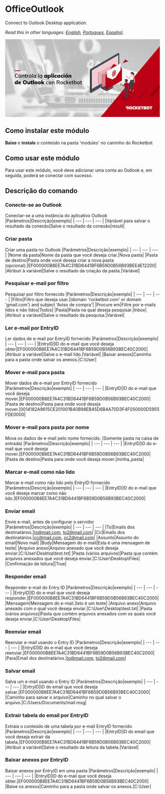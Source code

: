 # OfficeOutlook
  
Connect to Outlook Desktop application.  

*Read this in other languages: [English](Manual_OfficeOutlook.md), [Portugues](Manual_OfficeOutlook.pr.md), [Español](Manual_OfficeOutlook.es.md).*
  
![banner](/docs/imgs/Banner_OfficeOutlook.png)
## Como instalar este módulo
  
__Baixe__ e __instale__ o conteúdo na pasta 'modules' no caminho do Rocketbot  




## Como usar este módulo
Para usar este módulo, você deve adicionar uma conta ao Outlook e, em seguida, poderá se conectar com sucesso.


## Descrição do comando

### Conecte-se ao Outlook
  
Conectar-se a uma instância do aplicativo Outlook
|Parâmetros|Descrição|exemplo|
| --- | --- | --- |
|Variável para salvar o resultado da conexão|Salve o resultado da conexão|result|

### Criar pasta
  
Criar uma pasta no Outlook
|Parâmetros|Descrição|exemplo|
| --- | --- | --- |
|Nome da pasta|Nome da pasta que você deseja criar.|Nova pasta|
|Pasta de destino|Pasta onde você deseja criar a nova pasta (opcional).|EF000000B8EE7A4C31BD6441BF6B59D0B56B93BEE4E12200|
|Atribuir à variável|Salve o resultado da criação da pasta.|Variável|

### Pesquisar e-mail por filtro
  
Pesquisar por filtro fornecido
|Parâmetros|Descrição|exemplo|
| --- | --- | --- |
|Filtro|Filtro que deseja usar.|(domain 'rocketbot.com' or domain 'gmail.com') and subject 'Aviso de compra'|
|Procure em|Filtre por e-mails lidos e não lidos|Todos|
|Pasta|Pasta na qual deseja pesquisar.|Inbox|
|Atribuir a variável|Salve o resultado da pesquisa.|Variável|

### Ler e-mail por EntryID
  
Ler dados de e-mail por EntryID fornecido
|Parâmetros|Descrição|exemplo|
| --- | --- | --- |
|EntryID|ID do e-mail que você deseja obter|EF000000B8EE7A4C31BD6441BF6B59D0B56B93BEC40C2000|
|Atribuir a variável|Salve o e-mail lido.|Variável|
|Baixar anexos|Caminho para a pasta onde salvar os anexos.|C:\User\|

### Mover e-mail para pasta
  
Mover dados de e-mail por EntryID fornecido
|Parâmetros|Descrição|exemplo|
| --- | --- | --- |
|EntryID|ID do e-mail que você deseja mover.|EF000000B8EE7A4C31BD6441BF6B59D0B56B93BEC40C2000|
|Pasta de destino|Pasta para onde você deseja mover.|0014182A9615CE201001B40B98EB45D6B4A70D3F4F050000D5955FDE0000|

### Mover e-mail para pasta por nome
  
Mova os dados de e-mail pelo nome fornecido. (Somente pasta na caixa de entrada)
|Parâmetros|Descrição|exemplo|
| --- | --- | --- |
|EntryID|ID do e-mail que você deseja mover.|EF000000B8EE7A4C31BD6441BF6B59D0B56B93BEC40C2000|
|Pasta de destino|Pasta para onde você deseja mover.|minha_pasta|

### Marcar e-mail como não lido
  
Marcar e-mail como não lido pelo EntryID fornecido
|Parâmetros|Descrição|exemplo|
| --- | --- | --- |
|EntryID|ID do e-mail que você deseja marcar como não lido.|EF000000B8EE7A4C31BD6441BF6B59D0B56B93BEC40C2000|

### Enviar email
  
Envie e-mail, antes de configurar o servidor
|Parâmetros|Descrição|exemplo|
| --- | --- | --- |
|To|Emails dos destinatários.|to@mail.com, to2@mail.com|
|Cc|Emails dos destinatários.|cc@mail.com, cc2@mail.com|
|Assunto|Assunto do email|Novo mail|
|Body|Mensagem do e-mail|Esta é uma mensagem de teste|
|Arquivo anexo|Arquivo anexado que você deseja enviar.|C:\User\Desktop\test.txt|
|Pasta (vários arquivos)|Pasta que contém arquivos anexados que você deseja enviar.|C:\User\Desktop\Files|
|Confirmação de leitura||True|

### Responder email
  
Responder e-mail do Entry ID
|Parâmetros|Descrição|exemplo|
| --- | --- | --- |
|EntryID|ID do e-mail que você deseja responder.|EF000000B8EE7A4C31BD6441BF6B59D0B56B93BEC40C2000|
|Mensagem|Mensagem do e-mail.|Isto é um teste|
|Arquivo anexo|Arquivo anexado com o qual você deseja enviar.|C:\User\Desktop\test.txt|
|Pasta (vários arquivos)|Pasta que contém arquivos anexados com os quais você deseja enviar.|C:\User\Desktop\Files|

### Reenviar email
  
Reenviar e-mail usando o  Entry ID
|Parâmetros|Descrição|exemplo|
| --- | --- | --- |
|EntryID|ID do e-mail que você deseja reenviar.|EF000000B8EE7A4C31BD6441BF6B59D0B56B93BEC40C2000|
|Para|Email dos destinatários.|to@mail.com, to2@mail.com|

### Salvar email
  
Salva um e-mail usando o Entry ID
|Parâmetros|Descrição|exemplo|
| --- | --- | --- |
|EntryID|ID do email que você deseja salvar.|EF000000B8EE7A4C31BD6441BF6B59D0B56B93BEC40C2000|
|Caminho para salvar o arquivo|Caminho no qual salvar o arquivo.|C:/Users/Documents/mail.msg|

### Extrair tabela do email por EntryID
  
Extraia o conteúdo de uma tabela por e-mail EntryID fornecido
|Parâmetros|Descrição|exemplo|
| --- | --- | --- |
|EntryID|ID do email que você deseja extrair da tabela.|EF000000B8EE7A4C31BD6441BF6B59D0B56B93BEC40C2000|
|Atribuir a variável|Salve o resultado da leitura da tabela.|Variável|

### Baixar anexos por EntryID
  
Baixar anexos por EntryID em uma pasta
|Parâmetros|Descrição|exemplo|
| --- | --- | --- |
|EntryID|ID do e-mail que você deseja obter.|EF000000B8EE7A4C31BD6441BF6B59D0B56B93BEC40C2000|
|Baixe os anexos|Caminho para a pasta onde salvar os anexos.|C:\User\|
